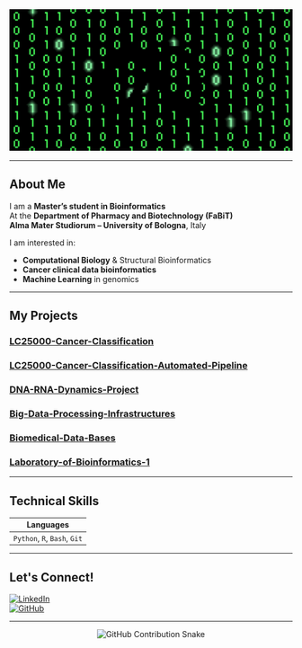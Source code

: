 <div align="center">
  <picture>
    <source media="(prefers-color-scheme: dark)" srcset="https://raw.githubusercontent.com/AmirAynede/AmirAynede/main/assets/matrix.gif">
    <source media="(prefers-color-scheme: light)" srcset="https://raw.githubusercontent.com/AmirAynede/AmirAynede/main/assets/matrix.gif">
    <img src="https://raw.githubusercontent.com/AmirAynede/AmirAynede/main/assets/matrix.gif" 
         alt="Matrix Code Rain Animation" width="600">
  </picture>
</div>



---

## About Me

I am a **Master’s student in Bioinformatics**  
At the **Department of Pharmacy and Biotechnology (FaBiT)**  
**Alma Mater Studiorum – University of Bologna**, Italy

I am interested in:
- **Computational Biology** & Structural Bioinformatics  
- **Cancer clinical data bioinformatics**
- **Machine Learning** in genomics  

---

## My Projects

### [LC25000-Cancer-Classification](https://github.com/AmirAynede/LC25000-Cancer-Classification)
### [LC25000-Cancer-Classification-Automated-Pipeline](https://github.com/AmirAynede/LC25000-Cancer-Classification-Automated-Pipeline)
### [DNA-RNA-Dynamics-Project](https://github.com/AmirAynede/DNA-RNA-Dynamics-Project)
### [Big-Data-Processing-Infrastructures](https://github.com/AmirAynede/Big-Data-Processing-Infrastructures)
### [Biomedical-Data-Bases](https://github.com/AmirAynede/Biomedical-Data-Bases)
### [Laboratory-of-Bioinformatics-1](https://github.com/AmirAynede/Laboratory-of-Bioinformatics-1)
---

## Technical Skills

| Languages |
|-------------------|
| `Python`, `R`, `Bash`, `Git` |

---

## Let's Connect!

[![LinkedIn](https://img.shields.io/badge/LinkedIn-AmirAynede-blue?logo=linkedin)](https://www.linkedin.com/in/amir-aynede-b76840169/)  
[![GitHub](https://img.shields.io/badge/GitHub-AmirAynede-black?logo=github)](https://github.com/AmirAynede)

---

<div align="center">
  <picture>
    <source media="(prefers-color-scheme: dark)" srcset="https://raw.githubusercontent.com/AmirAynede/AmirAynede/output/github-snake-dark.svg">
    <source media="(prefers-color-scheme: light)" srcset="https://raw.githubusercontent.com/AmirAynede/AmirAynede/output/github-snake.svg">
    <img alt="GitHub Contribution Snake" src="https://raw.githubusercontent.com/AmirAynede/AmirAynede/output/github-snake.svg" />
  </picture>
</div>
